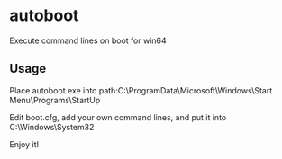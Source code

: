 # autoboot

Execute command lines on boot for win64

## Usage

Place autoboot.exe into path:C:\ProgramData\Microsoft\Windows\Start Menu\Programs\StartUp

Edit boot.cfg, add your own command lines, and put it into C:\Windows\System32

Enjoy it!
